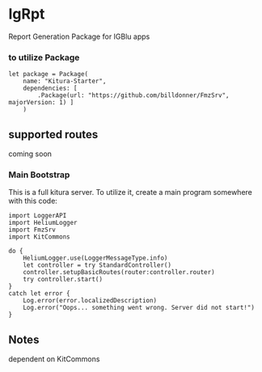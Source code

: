 # IgRpt
Report Generation Package for IGBlu apps



### to utilize Package 

    let package = Package(
        name: "Kitura-Starter",
        dependencies: [
            .Package(url: "https://github.com/billdonner/FmzSrv", majorVersion: 1) ]
        )
## supported routes

coming soon

### Main Bootstrap 

This is a full kitura server. To utilize it, create a main program somewhere with this code:

    import LoggerAPI
    import HeliumLogger
    import FmzSrv
    import KitCommons
    
    do {
        HeliumLogger.use(LoggerMessageType.info)
        let controller = try StandardController()
        controller.setupBasicRoutes(router:controller.router)
        try controller.start()
    } 
    catch let error {
        Log.error(error.localizedDescription)
        Log.error("Oops... something went wrong. Server did not start!")
    }


## Notes

dependent on KitCommons 
